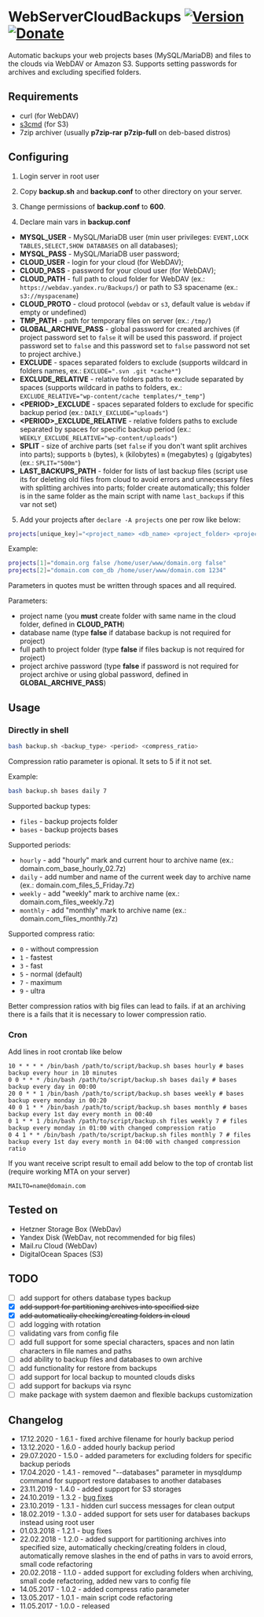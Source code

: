 # WebServerCloudBackups [![Version](https://img.shields.io/badge/version-v1.6.1-brightgreen.svg)](https://github.com/zevilz/WebServerCloudBackups/releases/tag/1.6.1) [![Donate](https://img.shields.io/badge/Donate-PayPal-blue.svg)](https://www.paypal.me/zevilz)
Automatic backups your web projects bases (MySQL/MariaDB) and files to the clouds via WebDAV or Amazon S3. Supports setting passwords for archives and excluding specified folders.

Requirements
------------

- curl (for WebDAV)
- [s3cmd](https://s3tools.org/s3cmd) (for S3)
- 7zip archiver (usually **p7zip-rar** **p7zip-full** on deb-based distros)

Configuring
-----------

1. Login server in root user

2. Copy **backup.sh** and **backup.conf** to other directory on your server.

3. Change permissions of **backup.conf** to **600**.

4. Declare main vars in **backup.conf**

- **MYSQL_USER** - MySQL/MariaDB user (min user privileges: `EVENT,LOCK TABLES,SELECT,SHOW DATABASES` on all databases);
- **MYSQL_PASS** - MySQL/MariaDB user password;
- **CLOUD_USER** - login for your cloud (for WebDAV);
- **CLOUD_PASS** - password for your cloud user (for WebDAV);
- **CLOUD_PATH** - full path to cloud folder for WebDAV (ex.: `https://webdav.yandex.ru/Backups/`) or path to S3 spacename (ex.: `s3://myspacename`)
- **CLOUD_PROTO** - cloud protocol (`webdav` or `s3`, default value is `webdav` if empty or undefined)
- **TMP_PATH** - path for temporary files on server (ex.: `/tmp/`)
- **GLOBAL_ARCHIVE_PASS** - global password for created archives (if project password set to `false` it will be used this password. if project password set to `false` and this password set to `false` password not set to project archive.)
- **EXCLUDE** - spaces separated folders to exclude (supports wildcard in folders names, ex.: `EXCLUDE=".svn .git *cache*"`)
- **EXCLUDE_RELATIVE** - relative folders paths to exclude separated by spaces (supports wildcard in paths to folders, ex.: `EXCLUDE_RELATIVE="wp-content/cache templates/*_temp"`)
- **\<PERIOD\>_EXCLUDE** - spaces separated folders to exclude for specific backup period (ex.: `DAILY_EXCLUDE="uploads"`)
- **\<PERIOD\>_EXCLUDE_RELATIVE** - relative folders paths to exclude separated by spaces for specific backup period (ex.: `WEEKLY_EXCLUDE_RELATIVE="wp-content/uploads"`)
- **SPLIT** - size of archive parts (set `false` if you don't want split archives into parts); supports `b` (bytes), `k` (kilobytes) `m` (megabytes) `g` (gigabytes) (ex.: `SPLIT="500m"`)
- **LAST_BACKUPS_PATH** - folder for lists of last backup files (script use its for deleting old files from cloud to avoid errors and unnecessary files with splitting archives into parts; folder create automatically; this folder is in the same folder as the main script with name `last_backups` if this var not set)

5. Add your projects after `declare -A projects` one per row like below:

```bash
projects[unique_key]="<project_name> <db_name> <project_folder> <project_archive_password>"
```

Example:

```bash
projects[1]="domain.org false /home/user/www/domain.org false"
projects[2]="domain.com com_db /home/user/www/domain.com 1234"
```

Parameters in quotes must be written through spaces and all required.

Parameters:

- project name (you **must** create folder with same name in the cloud folder, defined in **CLOUD_PATH**)
- database name (type **false** if database backup is not required for project)
- full path to project folder (type **false** if files backup is not required for project)
- project archive password (type **false** if password is not required for project archive or using global password, defined in **GLOBAL_ARCHIVE_PASS**)

Usage
-----

### Directly in shell

```bash
bash backup.sh <backup_type> <period> <compress_ratio>
```

Compression ratio parameter is opional. It sets to 5 if it not set.

Example:

```bash
bash backup.sh bases daily 7
```

Supported backup types:

- `files` - backup projects folder
- `bases` - backup projects bases

Supported periods:

- `hourly` - add "hourly" mark and current hour to archive name (ex.: domain.com_base_hourly_02.7z)
- `daily` - add number and name of the current week day to archive name (ex.: domain.com_files_5_Friday.7z)
- `weekly` - add "weekly" mark to archive name (ex.: domain.com_files_weekly.7z)
- `monthly` - add "monthly" mark to archive name (ex.: domain.com_files_monthly.7z)

Supported compress ratio:

- `0` - without compression
- `1` - fastest
- `3` - fast
- `5` - normal (default) 
- `7` - maximum
- `9` - ultra

Better compression ratios with big files can lead to fails. if at an archiving there is a fails that it is necessary to lower compression ratio.

### Cron

Add lines in root crontab like below

    10 * * * * /bin/bash /path/to/script/backup.sh bases hourly # bases backup every hour in 10 minutes
    0 0 * * * /bin/bash /path/to/script/backup.sh bases daily # bases backup every day in 00:00
    20 0 * * 1 /bin/bash /path/to/script/backup.sh bases weekly # bases backup every monday in 00:20
    40 0 1 * * /bin/bash /path/to/script/backup.sh bases monthly # bases backup every 1st day every month in 00:40
    0 1 * * 1 /bin/bash /path/to/script/backup.sh files weekly 7 # files backup every monday in 01:00 with changed compression ratio
    0 4 1 * * /bin/bash /path/to/script/backup.sh files monthly 7 # files backup every 1st day every month in 04:00 with changed compression ratio

If you want receive script result to email add below to the top of crontab list (require working MTA on your server)

    MAILTO=name@domain.com

Tested on
---------
- Hetzner Storage Box (WebDav)
- Yandex Disk (WebDav, not recommended for big files)
- Mail.ru Cloud (WebDav)
- DigitalOcean Spaces (S3)

TODO
----
- [ ] add support for others database types backup
- [x] ~~add support for partitioning archives into specified size~~
- [x] ~~add automatically checking/creating folders in cloud~~
- [ ] add logging with rotation
- [ ] validating vars from config file
- [ ] add full support for some special characters, spaces and non latin characters in file names and paths
- [ ] add ability to backup files and databases to own archive
- [ ] add functionality for restore from backups
- [ ] add support for local backup to mounted clouds disks
- [ ] add support for backups via rsync
- [ ] make package with system daemon and flexible backups customization

Changelog
---------

- 17.12.2020 - 1.6.1 - fixed archive filename for hourly backup period
- 13.12.2020 - 1.6.0 - added hourly backup period
- 29.07.2020 - 1.5.0 - added parameters for excluding folders for specific backup periods
- 17.04.2020 - 1.4.1 - removed "--databases" parameter in mysqldump command for support restore databases to another databases
- 23.11.2019 - 1.4.0 - added support for S3 storages
- 24.10.2019 - 1.3.2 - [bug fixes](https://github.com/zevilz/WebServerCloudBackups/releases/tag/1.3.2)
- 23.10.2019 - 1.3.1 - hidden curl success messages for clean output
- 18.02.2019 - 1.3.0 - added support for sets user for databases backups instead using root user
- 01.03.2018 - 1.2.1 - bug fixes
- 22.02.2018 - 1.2.0 - added support for partitioning archives into specified size, automatically checking/creating folders in cloud, automatically remove slashes in the end of paths in vars to avoid errors, small code refactoring
- 20.02.2018 - 1.1.0 - added support for excluding folders when archiving, small code refactoring, added new vars to config file
- 14.05.2017 - 1.0.2 - added compress ratio parameter
- 13.05.2017 - 1.0.1 - main script code refactoring
- 11.05.2017 - 1.0.0 - released

